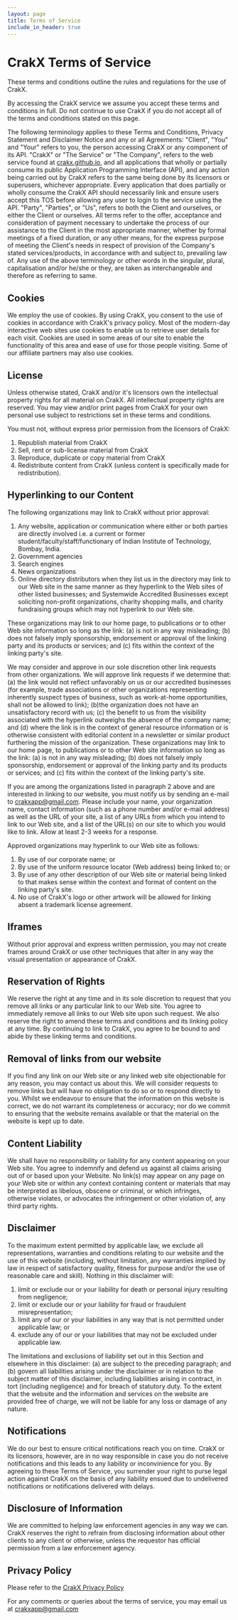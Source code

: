 ```yaml
---
layout: page
title: Terms of Service
include_in_header: true
---
```



# CrakX Terms of Service

These terms and conditions outline the rules and regulations for the use of CrakX.

By accessing the CrakX service we assume you accept these terms and conditions in full. Do not continue to use CrakX if you do not accept all of the terms and conditions stated on this page.

The following terminology applies to these Terms and Conditions, Privacy Statement and Disclaimer Notice and any or all Agreements: "Client", "You" and "Your" refers to you, the person accessing CrakX or any component of its API. "CrakX" or "The Service" or "The Company", refers to the web service found at  [crakx.github.io](https://crakx.github.io/), and all applications that wholly or partially consume its public Application Programming Interface (API), and any action being carried out by CrakX refers to the same being done by its licensors or superusers, whichever appropriate. Every application that does partially or wholly consume the CrakX API should necessarily link and ensure users accept this TOS before allowing any user to login to the service using the API. "Party", "Parties", or "Us", refers to both the Client and ourselves, or either the Client or ourselves. All terms refer to the offer, acceptance and consideration of payment necessary to undertake the process of our assistance to the Client in the most appropriate manner, whether by formal meetings of a fixed duration, or any other means, for the express purpose of meeting the Client's needs in respect of provision of the Company's stated services/products, in accordance with and subject to, prevailing law of. Any use of the above terminology or other words in the singular, plural, capitalisation and/or he/she or they, are taken as interchangeable and therefore as referring to same.

## Cookies

We employ the use of cookies. By using CrakX, you consent to the use of cookies in accordance with CrakX's privacy policy. Most of the modern-day interactive web sites use cookies to enable us to retrieve user details for each visit. Cookies are used in some areas of our site to enable the functionality of this area and ease of use for those people visiting. Some of our affiliate partners may also use cookies.

## License

Unless otherwise stated, CrakX and/or it's licensors own the intellectual property rights for all material on CrakX. All intellectual property rights are reserved. You may view and/or print pages from CrakX for your own personal use subject to restrictions set in these terms and conditions.

You must not, without express prior permission from the licensors of CrakX:

1.  Republish material from CrakX
2.  Sell, rent or sub-license material from CrakX
3.  Reproduce, duplicate or copy material from CrakX
4.  Redistribute content from CrakX (unless content is specifically made for redistribution).

## Hyperlinking to our Content

The following organizations may link to CrakX without prior approval:

1.  Any website, application or communication where either or both parties are directly involved i.e. a current or former student/faculty/staff/functionary of Indian Institute of Technology, Bombay, India.
2.  Government agencies
3.  Search engines
4.  News organizations
5.  Online directory distributors when they list us in the directory may link to our Web site in the same manner as they hyperlink to the Web sites of other listed businesses; and Systemwide Accredited Businesses except soliciting non-profit organizations, charity shopping malls, and charity fundraising groups which may not hyperlink to our Web site.

These organizations may link to our home page, to publications or to other Web site information so long as the link: (a) is not in any way misleading; (b) does not falsely imply sponsorship, endorsement or approval of the linking party and its products or services; and (c) fits within the context of the linking party's site.

We may consider and approve in our sole discretion other link requests from other organizations. We will approve link requests if we determine that: (a) the link would not reflect unfavorably on us or our accredited businesses (for example, trade associations or other organizations representing inherently suspect types of business, such as work-at-home opportunities, shall not be allowed to link); (b)the organization does not have an unsatisfactory record with us; (c) the benefit to us from the visibility associated with the hyperlink outweighs the absence of the company name; and (d) where the link is in the context of general resource information or is otherwise consistent with editorial content in a newsletter or similar product furthering the mission of the organization. These organizations may link to our home page, to publications or to other Web site information so long as the link: (a) is not in any way misleading; (b) does not falsely imply sponsorship, endorsement or approval of the linking party and its products or services; and (c) fits within the context of the linking party's site.

If you are among the organizations listed in paragraph 2 above and are interested in linking to our website, you must notify us by sending an e-mail to  [crakxapp@gmail.com](mailto:crakxapp@gmail.com). Please include your name, your organization name, contact information (such as a phone number and/or e-mail address) as well as the URL of your site, a list of any URLs from which you intend to link to our Web site, and a list of the URL(s) on our site to which you would like to link. Allow at least 2-3 weeks for a response.

Approved organizations may hyperlink to our Web site as follows:

1.  By use of our corporate name; or
2.  By use of the uniform resource locator (Web address) being linked to; or
3.  By use of any other description of our Web site or material being linked to that makes sense within the context and format of content on the linking party's site.
4.  No use of CrakX's logo or other artwork will be allowed for linking absent a trademark license agreement.

## Iframes

Without prior approval and express written permission, you may not create frames around CrakX or use other techniques that alter in any way the visual presentation or appearance of CrakX.

## Reservation of Rights

We reserve the right at any time and in its sole discretion to request that you remove all links or any particular link to our Web site. You agree to immediately remove all links to our Web site upon such request. We also reserve the right to amend these terms and conditions and its linking policy at any time. By continuing to link to CrakX, you agree to be bound to and abide by these linking terms and conditions.

## Removal of links from our website

If you find any link on our Web site or any linked web site objectionable for any reason, you may contact us about this. We will consider requests to remove links but will have no obligation to do so or to respond directly to you. Whilst we endeavour to ensure that the information on this website is correct, we do not warrant its completeness or accuracy; nor do we commit to ensuring that the website remains available or that the material on the website is kept up to date.

## Content Liability

We shall have no responsibility or liability for any content appearing on your Web site. You agree to indemnify and defend us against all claims arising out of or based upon your Website. No link(s) may appear on any page on your Web site or within any context containing content or materials that may be interpreted as libelous, obscene or criminal, or which infringes, otherwise violates, or advocates the infringement or other violation of, any third party rights.

## Disclaimer

To the maximum extent permitted by applicable law, we exclude all representations, warranties and conditions relating to our website and the use of this website (including, without limitation, any warranties implied by law in respect of satisfactory quality, fitness for purpose and/or the use of reasonable care and skill). Nothing in this disclaimer will:

1.  limit or exclude our or your liability for death or personal injury resulting from negligence;
2.  limit or exclude our or your liability for fraud or fraudulent misrepresentation;
3.  limit any of our or your liabilities in any way that is not permitted under applicable law; or
4.  exclude any of our or your liabilities that may not be excluded under applicable law.

The limitations and exclusions of liability set out in this Section and elsewhere in this disclaimer: (a) are subject to the preceding paragraph; and (b) govern all liabilities arising under the disclaimer or in relation to the subject matter of this disclaimer, including liabilities arising in contract, in tort (including negligence) and for breach of statutory duty. To the extent that the website and the information and services on the website are provided free of charge, we will not be liable for any loss or damage of any nature.

## Notifications

We do our best to ensure critical notifications reach you on time. CrakX or its licensors, however, are in no way responsible in case you do not receive notifications and this leads to any liability or inconvinience for you. By agreeing to these Terms of Service, you surrender your right to purse legal action against CrakX on the basis of any liability ensued due to undelivered notifications or notifications delivered with delays.

## Disclosure of Information

We are committed to helping law enforcement agencies in any way we can. CrakX reserves the right to refrain from disclosing information about other clients to any client or otherwise, unless the requestor has official permission from a law enforcement agency.

## Privacy Policy

Please refer to the  [CrakX Privacy Policy](https://crakx.github.io/privacypolicy/)

For any comments or queries about the terms of service, you may email us at  [crakxapp@gmail.com](mailto:crakxapp@gmail.com)

